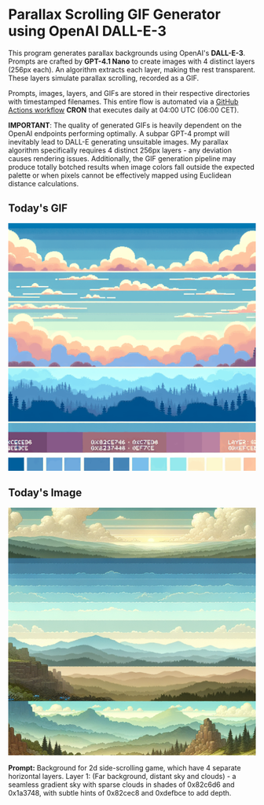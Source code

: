 # Parallax Scrolling GIF Generator using OpenAI DALL-E-3

This program generates parallax backgrounds using OpenAI's **DALL-E-3**.
Prompts are crafted by **GPT-4.1 Nano** to create images with 4 distinct layers (256px each).
An algorithm extracts each layer, making the rest transparent.
These layers simulate parallax scrolling, recorded as a GIF.

Prompts, images, layers, and GIFs are stored in their respective directories with timestamped filenames. 
This entire flow is automated via a [GitHub Actions workflow](.github/workflows/gif_publisher.yml) **CRON** that executes daily at 04:00 UTC (06:00 CET).

**IMPORTANT**: The quality of generated GIFs is heavily dependent on the OpenAI endpoints performing optimally. 
A subpar GPT-4 prompt will inevitably lead to DALL-E generating unsuitable images. My parallax algorithm specifically requires 4 distinct 256px layers - any deviation causes rendering issues. 
Additionally, the GIF generation pipeline may produce totally botched results when image colors fall outside the expected palette or when pixels cannot be effectively mapped using Euclidean distance calculations.

## Today's GIF
![gif](gifs/gif_current.gif)

## Today's Image

![image](images/image_current.png)

**Prompt:** Background for 2d side-scrolling game, which have 4 separate horizontal layers. Layer 1: (Far background, distant sky and clouds) - a seamless gradient sky with sparse clouds in shades of 0x82c6d6 and 0x1a3748, with subtle hints of 0x82cec8 and 0xdefbce to add depth.
